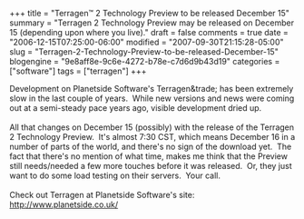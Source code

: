 +++
title = "Terragen&trade; 2 Technology Preview to be released December 15"
summary = "Terragen 2 Technology Preview may be released on December 15 (depending upon where you live)."
draft = false
comments = true
date = "2006-12-15T07:25:00-06:00"
modified = "2007-09-30T21:15:28-05:00"
slug = "Terragen-2-Technology-Preview-to-be-released-December-15"
blogengine = "9e8aff8e-9c6e-4272-b78e-c7d6d9b43d19"
categories = ["software"]
tags = ["terragen"]
+++

Development on Planetside Software&#39;s Terragen&amp;trade; has been extremely slow in the last couple of years.&nbsp; While new versions and news were coming out at a semi-steady pace years ago, visible development dried up.<br />
<br />
All that changes on December 15 (possibly) with the release of the Terragen 2 Technology Preview.&nbsp; It&#39;s almost 7:30 CST, which means December 16 in a number of parts of the world, and there&#39;s no sign of the download yet.&nbsp; The fact that there&#39;s no mention of what time, makes me think that the Preview still needs/needed a few more touches before it was released.&nbsp; Or, they just want to do some load testing on their servers.&nbsp; Your call.<br />
<br />
Check out Terragen at Planetside Software&#39;s site: <a href="http://www.planetside.co.uk/" target="_blank">http://www.planetside.co.uk/</a>

